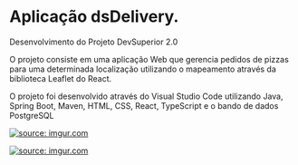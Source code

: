 # Aplicação dsDelivery.

Desenvolvimento do Projeto DevSuperior 2.0

O projeto consiste em uma aplicação Web que gerencia pedidos de pizzas para uma determinada localização utilizando o mapeamento através da biblioteca Leaflet do React.

O projeto foi desenvolvido através do Visual Studio Code utilizando Java, Spring Boot, Maven, HTML, CSS, React, TypeScript e o bando de dados PostgreSQL


 <a href="https://imgur.com/4ne73CN"><img src="https://i.imgur.com/4ne73CN.png" title="source: imgur.com" /></a>
 
 <a href="https://imgur.com/2WNrvRo"><img src="https://i.imgur.com/2WNrvRo.png" title="source: imgur.com" /></a>
